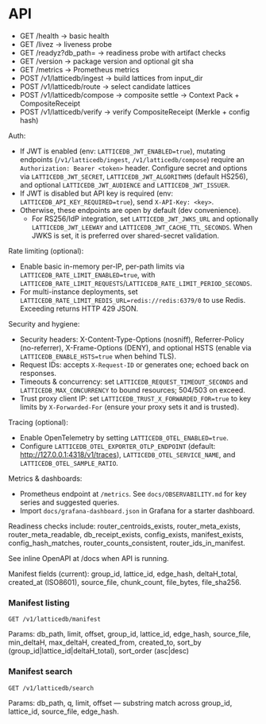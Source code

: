# API

- GET /health → basic health
- GET /livez → liveness probe
- GET /readyz?db_path=<path> → readiness probe with artifact checks
- GET /version → package version and optional git sha
- GET /metrics → Prometheus metrics
- POST /v1/latticedb/ingest → build lattices from input_dir
- POST /v1/latticedb/route → select candidate lattices
- POST /v1/latticedb/compose → composite settle → Context Pack + CompositeReceipt
- POST /v1/latticedb/verify → verify CompositeReceipt (Merkle + config hash)

Auth:

- If JWT is enabled (env: `LATTICEDB_JWT_ENABLED=true`), mutating endpoints (`/v1/latticedb/ingest`, `/v1/latticedb/compose`) require an `Authorization: Bearer <token>` header. Configure secret and options via `LATTICEDB_JWT_SECRET`, `LATTICEDB_JWT_ALGORITHMS` (default HS256), and optional `LATTICEDB_JWT_AUDIENCE` and `LATTICEDB_JWT_ISSUER`.
- If JWT is disabled but API key is required (env: `LATTICEDB_API_KEY_REQUIRED=true`), send `X-API-Key: <key>`.
- Otherwise, these endpoints are open by default (dev convenience).
	- For RS256/IdP integration, set `LATTICEDB_JWT_JWKS_URL` and optionally `LATTICEDB_JWT_LEEWAY` and `LATTICEDB_JWT_CACHE_TTL_SECONDS`. When JWKS is set, it is preferred over shared-secret validation.

Rate limiting (optional):
- Enable basic in-memory per-IP, per-path limits via `LATTICEDB_RATE_LIMIT_ENABLED=true`, with `LATTICEDB_RATE_LIMIT_REQUESTS`/`LATTICEDB_RATE_LIMIT_PERIOD_SECONDS`.
- For multi-instance deployments, set `LATTICEDB_RATE_LIMIT_REDIS_URL=redis://redis:6379/0` to use Redis. Exceeding returns HTTP 429 JSON.

Security and hygiene:
- Security headers: X-Content-Type-Options (nosniff), Referrer-Policy (no-referrer), X-Frame-Options (DENY), and optional HSTS (enable via `LATTICEDB_ENABLE_HSTS=true` when behind TLS).
- Request IDs: accepts `X-Request-ID` or generates one; echoed back on responses.
- Timeouts & concurrency: set `LATTICEDB_REQUEST_TIMEOUT_SECONDS` and `LATTICEDB_MAX_CONCURRENCY` to bound resources; 504/503 on exceed.
- Trust proxy client IP: set `LATTICEDB_TRUST_X_FORWARDED_FOR=true` to key limits by `X-Forwarded-For` (ensure your proxy sets it and is trusted).

Tracing (optional):
- Enable OpenTelemetry by setting `LATTICEDB_OTEL_ENABLED=true`.
- Configure `LATTICEDB_OTEL_EXPORTER_OTLP_ENDPOINT` (default: http://127.0.0.1:4318/v1/traces), `LATTICEDB_OTEL_SERVICE_NAME`, and `LATTICEDB_OTEL_SAMPLE_RATIO`.

Metrics & dashboards:
- Prometheus endpoint at `/metrics`. See `docs/OBSERVABILITY.md` for key series and suggested queries.
- Import `docs/grafana-dashboard.json` in Grafana for a starter dashboard.

Readiness checks include: router_centroids_exists, router_meta_exists, router_meta_readable, db_receipt_exists, config_exists, manifest_exists, config_hash_matches, router_counts_consistent, router_ids_in_manifest.

See inline OpenAPI at /docs when API is running.

Manifest fields (current): group_id, lattice_id, edge_hash, deltaH_total, created_at (ISO8601), source_file, chunk_count, file_bytes, file_sha256.

### Manifest listing

`GET /v1/latticedb/manifest`

Params: db_path, limit, offset, group_id, lattice_id, edge_hash, source_file, min_deltaH, max_deltaH, created_from, created_to, sort_by (group_id|lattice_id|deltaH_total), sort_order (asc|desc)

### Manifest search

`GET /v1/latticedb/search`

Params: db_path, q, limit, offset — substring match across group_id, lattice_id, source_file, edge_hash.